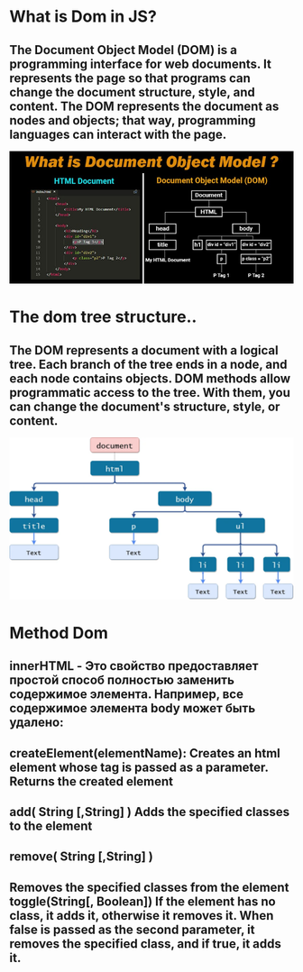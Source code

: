 # What is Dom in JS?

## The Document Object Model (DOM) is a programming interface for web documents. It represents the page so that programs can change the document structure, style, and content. The DOM represents the document as nodes and objects; that way, programming languages can interact with the page.

![](./dom.jpg)

# The dom tree structure..
## The DOM represents a document with a logical tree. Each branch of the tree ends in a node, and each node contains objects. DOM methods allow programmatic access to the tree. With them, you can change the document's structure, style, or content.

![](./dom-tutorial.webp )

# Method Dom

## innerHTML - Это свойство предоставляет простой способ полностью заменить содержимое элемента. Например, все содержимое элемента body может быть удалено:

##  createElement(elementName): Creates an html element whose tag is passed as a parameter. Returns the created element

## add( String [,String] ) Adds the specified classes to the element
## remove( String [,String] ) 
## Removes the specified classes from the element toggle(String[, Boolean]) If the element has no class, it adds it, otherwise it removes it. When false is passed as the second parameter, it removes the specified class, and if true, it adds it.